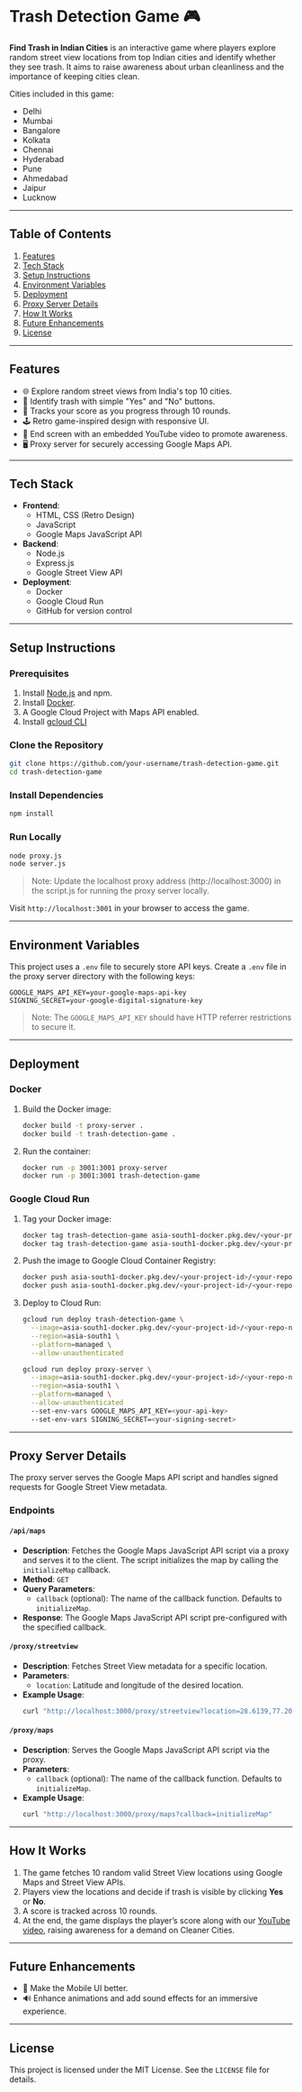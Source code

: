 
# Trash Detection Game 🎮

**Find Trash in Indian Cities** is an interactive game where players explore random street view locations from top Indian cities and identify whether they see trash. It aims to raise awareness about urban cleanliness and the importance of keeping cities clean.

Cities included in this game:
- Delhi
- Mumbai
- Bangalore
- Kolkata
- Chennai
- Hyderabad
- Pune
- Ahmedabad
- Jaipur
- Lucknow

---

## **Table of Contents**
1. [Features](#features)
2. [Tech Stack](#tech-stack)
3. [Setup Instructions](#setup-instructions)
4. [Environment Variables](#environment-variables)
5. [Deployment](#deployment)
6. [Proxy Server Details](#proxy-server-details)
7. [How It Works](#how-it-works)
8. [Future Enhancements](#future-enhancements)
9. [License](#license)

---

## **Features**
- 🌐 Explore random street views from India's top 10 cities.
- 🎯 Identify trash with simple "Yes" and "No" buttons.
- 📝 Tracks your score as you progress through 10 rounds.
- 🕹️ Retro game-inspired design with responsive UI.
- 🎥 End screen with an embedded YouTube video to promote awareness.
- 🖥️ Proxy server for securely accessing Google Maps API.

---

## **Tech Stack**
- **Frontend**:
  - HTML, CSS (Retro Design)
  - JavaScript
  - Google Maps JavaScript API
- **Backend**:
  - Node.js
  - Express.js
  - Google Street View API
- **Deployment**:
  - Docker
  - Google Cloud Run
  - GitHub for version control

---

## **Setup Instructions**

### Prerequisites
1. Install [Node.js](https://nodejs.org/) and npm.
2. Install [Docker](https://www.docker.com/).
3. A Google Cloud Project with Maps API enabled.
4. Install [gcloud CLI](https://cloud.google.com/sdk/docs/install)

### Clone the Repository
```bash
git clone https://github.com/your-username/trash-detection-game.git
cd trash-detection-game
```

### Install Dependencies
```bash
npm install
```

### Run Locally
```bash
node proxy.js
node server.js
```

> Note: Update the localhost proxy address (http://localhost:3000) in the script.js for running the proxy server locally.

Visit `http://localhost:3001` in your browser to access the game.

---

## **Environment Variables**

This project uses a `.env` file to securely store API keys. Create a `.env` file in the proxy server directory with the following keys:

```env
GOOGLE_MAPS_API_KEY=your-google-maps-api-key
SIGNING_SECRET=your-google-digital-signature-key
```

> Note: The `GOOGLE_MAPS_API_KEY` should have HTTP referrer restrictions to secure it.

---

## **Deployment**

### Docker
1. Build the Docker image:
   ```bash
   docker build -t proxy-server .
   docker build -t trash-detection-game .
   ```
2. Run the container:
   ```bash
   docker run -p 3001:3001 proxy-server
   docker run -p 3001:3001 trash-detection-game
   ```

### Google Cloud Run
1. Tag your Docker image:
   ```bash
   docker tag trash-detection-game asia-south1-docker.pkg.dev/<your-project-id>/<your-repo-name>/trash-detection-game
   docker tag trash-detection-game asia-south1-docker.pkg.dev/<your-project-id>/<your-repo-name>/proxy-server
   ```
2. Push the image to Google Cloud Container Registry:
   ```bash
   docker push asia-south1-docker.pkg.dev/<your-project-id>/<your-repo-name>/trash-detection-game
   docker push asia-south1-docker.pkg.dev/<your-project-id>/<your-repo-name>/proxy-server
   ```
3. Deploy to Cloud Run:
   ```bash
   gcloud run deploy trash-detection-game \
     --image=asia-south1-docker.pkg.dev/<your-project-id>/<your-repo-name>/trash-detection-game \
     --region=asia-south1 \
     --platform=managed \
     --allow-unauthenticated
   ```
   ```bash
   gcloud run deploy proxy-server \
     --image=asia-south1-docker.pkg.dev/<your-project-id>/<your-repo-name>/proxy-server \
     --region=asia-south1 \
     --platform=managed \
     --allow-unauthenticated
     --set-env-vars GOOGLE_MAPS_API_KEY=<your-api-key>
     --set-env-vars SIGNING_SECRET=<your-signing-secret>
   ```


---

## **Proxy Server Details**

The proxy server serves the Google Maps API script and handles signed requests for Google Street View metadata.

### Endpoints

#### `/api/maps`
- **Description**: Fetches the Google Maps JavaScript API script via a proxy and serves it to the client. The script initializes the map by calling the `initializeMap` callback.
- **Method**: `GET`
- **Query Parameters**:
  - `callback` (optional): The name of the callback function. Defaults to `initializeMap`.
- **Response**: The Google Maps JavaScript API script pre-configured with the specified callback.

#### `/proxy/streetview`
- **Description**: Fetches Street View metadata for a specific location.
- **Parameters**:
  - `location`: Latitude and longitude of the desired location.
- **Example Usage**:
  ```bash
  curl "http://localhost:3000/proxy/streetview?location=28.6139,77.2090"
  ```

#### `/proxy/maps`
- **Description**: Serves the Google Maps JavaScript API script via the proxy.
- **Parameters**:
  - `callback` (optional): The name of the callback function. Defaults to `initializeMap`.
- **Example Usage**:
  ```bash
  curl "http://localhost:3000/proxy/maps?callback=initializeMap"
  ```

---

## **How It Works**

1. The game fetches 10 random valid Street View locations using Google Maps and Street View APIs.
2. Players view the locations and decide if trash is visible by clicking **Yes** or **No**.
3. A score is tracked across 10 rounds.
4. At the end, the game displays the player’s score along with our [YouTube video](https://www.youtube.com/watch?v=Be-QX2fkb30), raising awareness for a demand on Cleaner Cities.

---

## **Future Enhancements**
- 📱 Make the Mobile UI better.
- 🔊 Enhance animations and add sound effects for an immersive experience.

---

## **License**
This project is licensed under the MIT License. See the `LICENSE` file for details.
